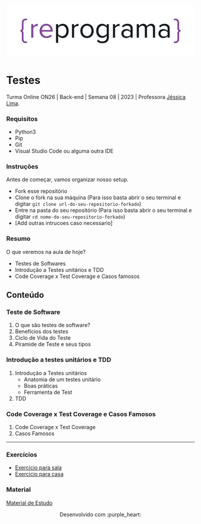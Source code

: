 <h1 align="center">
  <img src="assets/reprograma-fundos-claros.png" alt="logo reprograma" width="500">
</h1>

# Testes

Turma Online ON26 | Back-end | Semana 08 | 2023 | Professora [Jéssica Lima](https://github.com/Jessicaluana2693).

### Requisitos

- Python3
- Pip
- Git
- Visual Studio Code ou alguma outra IDE


### Instruções
Antes de começar, vamos organizar nosso setup.
* Fork esse repositório 
* Clone o fork na sua máquina (Para isso basta abrir o seu terminal e digitar `git clone url-do-seu-repositorio-forkado`)
* Entre na pasta do seu repositório (Para isso basta abrir o seu terminal e digitar `cd nome-do-seu-repositorio-forkado`)
* [Add outras intrucoes caso necessario]

### Resumo
O que veremos na aula de hoje?
* Testes de Softwares
* Introdução a Testes unitários e TDD
* Code Coverage x Test Coverage e Casos famosos

## Conteúdo
### Teste de Software 
1. O que são testes de software?
2. Benefícios dos testes
3. Ciclo de Vida do Teste
4. Piramide de Teste e seus tipos
### Introdução a testes unitários e TDD 
1. Introdução a Testes unitários
   * Anatomia de um testes unitário
   * Boas práticas
   * Ferramenta de Test
2. TDD
   
### Code Coverage x Test Coverage e Casos Famosos
1. Code Coverage x Test Coverage
2. Casos Famosos


***
### Exercícios 
* [Exercicio para sala](https://github.com/reprograma/on26-python-s07-testes/tree/main/exercicios/para-sala)
* [Exercicio para casa](https://github.com/reprograma/on26-python-s07-testes/tree/main/exercicios/para-casa)

### Material

[Material de Estudo](https://github.com/reprograma/on26-python-s07-testes/blob/main/material/Testes.pdf)


<p align="center">
Desenvolvido com :purple_heart:  
</p>

